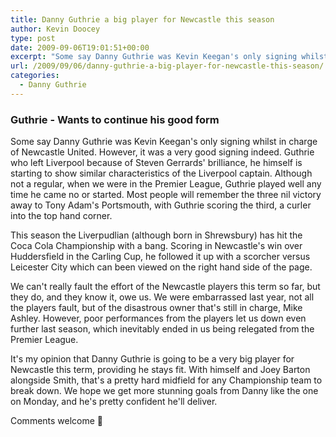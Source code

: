 ```yaml
---
title: Danny Guthrie a big player for Newcastle this season
author: Kevin Doocey
type: post
date: 2009-09-06T19:01:51+00:00
excerpt: "Some say Danny Guthrie was Kevin Keegan's only signing whilst in charge of Newcastle United. However, it.."
url: /2009/09/06/danny-guthrie-a-big-player-for-newcastle-this-season/
categories:
  - Danny Guthrie
---
```


### Guthrie - Wants to continue his good form

Some say Danny Guthrie was Kevin Keegan's only signing whilst in charge of Newcastle United. However, it was a very good signing indeed. Guthrie who left Liverpool because of Steven Gerrards' brilliance, he himself is starting to show similar characteristics of the Liverpool captain. Although not a regular, when we were in the Premier League, Guthrie played well any time he came no or started. Most people will remember the three nil victory away to Tony Adam's Portsmouth, with Guthrie scoring the third, a curler into the top hand corner.

This season the Liverpudlian (although born in Shrewsbury) has hit the Coca Cola Championship with a bang. Scoring in Newcastle's win over Huddersfield in the Carling Cup, he followed it up with a scorcher versus Leicester City which can been viewed on the right hand side of the page.

We can't really fault the effort of the Newcastle players this term so far, but they do, and they know it, owe us. We were embarrassed last year, not all the players fault, but of the disastrous owner that's still in charge, Mike Ashley. However, poor performances from the players let us down even further last season, which inevitably ended in us being relegated from the Premier League.

It's my opinion that Danny Guthrie is going to be a very big player for Newcastle this term, providing he stays fit. With himself and Joey Barton alongside Smith, that's a pretty hard midfield for any Championship team to break down. We hope we get more stunning goals from Danny like the one on Monday, and he's pretty confident he'll deliver.

Comments welcome 🙂

